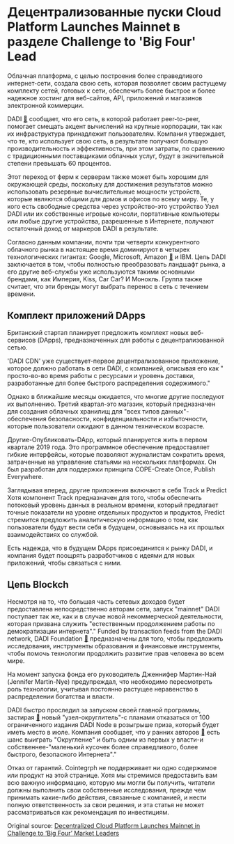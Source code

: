 # Децентрализованные пуски Cloud Platform Launches Mainnet в разделе Challenge to 'Big Four' Lead

Облачная платформа, с целью построения более справедливого интернет-сети, создала свою сеть, которая позволяет своим растущему комплекту сетей, готовых к сети, обеспечить более быстрое и более надежное хостинг для веб-сайтов, API, приложений и магазинов электронной коммерции.

DADI  [🔗](http://www.dadi.cloud)  сообщает, что его сеть, в которой работает peer-to-peer, помогает смещать акцент вычислений на крупные корпорации, так как их инфраструктура принадлежит пользователям. Компания утверждает, что те, кто использует свою сеть, в результате получают большую производительность и эффективность, при этом затраты, по сравнению с традиционными поставщиками облачных услуг, будут в значительной степени превышать 60 процентов.

Этот переход от ферм к серверам также может быть хорошим для окружающей среды, поскольку для достижения результатов можно использовать резервные вычислительные мощности устройств, которые являются общими для домов и офисов по всему миру. Те, у кого есть свободные средства через устройство-это устройство Узел DADI или их собственные игровые консоли, портативные компьютеры или любые другие устройства, разрешенные в Интернете, получают остаточный доход от маркеров DADI в результате.

Согласно данным компании, почти три четверти конкурентного облачного рынка в настоящее время доминируют в четырех технологических гигантах: Google, Microsoft, Amazon  [🔗](https://cointelegraph.com/news/amazon-microsofts-move-to-blockchain-centralized-companies-into-decentralized-ecosystem)  и IBM. Цель DADI заключается в том, чтобы полностью преобразовать ландшафт рынка, а его другие веб-службы уже используются такими основными брендами, как Империя, Kiss, Car Car? И Монокль. Группа также считает, что эти бренды могут выбрать перенос в сеть с течением времени.

## Комплект приложений DApps

Британский стартап планирует предложить комплект новых веб-сервисов (DApps), предназначенных для работы с децентрализованной сетью.

'DADI CDN' уже существует-первое децентрализованное приложение, которое должно работать в сети DADI, с компанией, описывая его как " просто-во-во время работы с ресурсами и уровень доставки, разработанные для более быстрого распределения содержимого."

Однако в ближайшие месяцы ожидается, что многие другие последуют их выполнению. Третий квартал-это магазин, который предназначен для создания облачных хранилищ для "всех типов данных"-обеспечения безопасности, конфиденциальности и избыточности, которые пользователи ожидают в данном техническом возрасте.

Другие-Опубликовать-DApp, который планируется жить в первом квартале 2019 года. Это программное обеспечение предоставляет гибкие интерфейсы, которые позволяют журналистам сократить время, затраченные на управление статьями на нескольких платформах. Он был разработан для поддержки принципа COPE-Create Once, Publish Everywhere.

Заглядывая вперед, другие приложения включают в себя Track и Predict Хотя компонент Track предназначен для того, чтобы обеспечить потоковый уровень данных в реальном времени, который предлагает точные показатели на уровне отдельных продуктов и продуктов, Predict стремится предложить аналитическую информацию о том, как пользователи будут вести себя в будущем, основываясь на их прошлых взаимодействиях со службой.

Есть надежда, что в будущем DApps присоединится к рынку DADI, и компания будет поощрять разработчиков с идеями для новых приложений, чтобы связаться с ними.

## Цепь Blockch

Несмотря на то, что большая часть сетевых доходов будет предоставлена непосредственно авторам сети, запуск "mainnet" DADI поступает так же, как и в случае новой некоммерческой деятельности, которая призвана служить "естественным продолжением работы по демократизации интернета"." Funded by transaction feeds from the DADI network, DADI Foundation  [🔗](https://dadi.foundation/)  предназначены для того, чтобы предложить исследования, инструменты образования и финансовые инструменты, чтобы помочь технологии продолжить развитие прав человека во всем мире.

На момент запуска фонда его руководитель Дженнифер Мартин-Най (Jennifer Martin-Nye) предупреждал, что необходимо пересмотреть роль технологии, учитывая постоянно растущее неравенство в распределении богатства и власти.

DADI быстро проследил за запуском своей главной программы, застирая  [🔗](https://medium.com/dadi/founding-node-programme-ead2dd7f605b)  новый "узел-округлитель"-с планами отказаться от 100 ограниченного издания DADI Node в розыгрыше приза, который будет иметь место в июле. Компания сообщает, что у ранних авторов  [🔗](https://dadi.cloud/en/contribute/)  есть шанс выиграть "Округление" и быть одним из первых у власти-и собственнее-"маленький кусочек более справедливого, более быстрого, безопасного Интернета"."



Отказ от гарантий. Cointegrph не поддерживает ни одно содержимое или продукт на этой странице. Хотя мы стремимся предоставить вам всю важную информацию, которую мы могли бы получить, читатели должны выполнить свои собственные исследования, прежде чем принимать какие-либо действия, связанные с компанией, и нести полную ответственность за свои решения, и эта статья не может рассматриваться как рекомендация по инвестициям.

Original source: [Decentralized Cloud Platform Launches Mainnet in Challenge to ‘Big Four’ Market Leaders](https://cointelegraph.com/news/decentralized-cloud-platform-launches-mainnet-in-challenge-to-big-four-market-leaders)